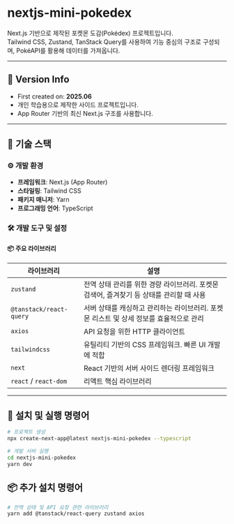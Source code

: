 # nextjs-mini-pokedex

Next.js 기반으로 제작된 포켓몬 도감(Pokédex) 프로젝트입니다.  
Tailwind CSS, Zustand, TanStack Query를 사용하여 기능 중심의 구조로 구성되며, PokéAPI를 활용해 데이터를 가져옵니다.

---

## 📆 Version Info

- First created on: **2025.06**
- 개인 학습용으로 제작한 사이드 프로젝트입니다.
- App Router 기반의 최신 Next.js 구조를 사용합니다.

---

## 📌 기술 스택

### ⚙️ 개발 환경

- **프레임워크**: Next.js (App Router)
- **스타일링**: Tailwind CSS
- **패키지 매니저**: Yarn
- **프로그래밍 언어**: TypeScript

### 🛠️ 개발 도구 및 설정

#### 📦 주요 라이브러리

| 라이브러리              | 설명                                                                                    |
| ----------------------- | --------------------------------------------------------------------------------------- |
| `zustand`               | 전역 상태 관리를 위한 경량 라이브러리. 포켓몬 검색어, 즐겨찾기 등 상태를 관리할 때 사용 |
| `@tanstack/react-query` | 서버 상태를 캐싱하고 관리하는 라이브러리. 포켓몬 리스트 및 상세 정보를 효율적으로 관리  |
| `axios`                 | API 요청을 위한 HTTP 클라이언트                                                         |
| `tailwindcss`           | 유틸리티 기반의 CSS 프레임워크. 빠른 UI 개발에 적합                                     |
| `next`                  | React 기반의 서버 사이드 렌더링 프레임워크                                              |
| `react` / `react-dom`   | 리액트 핵심 라이브러리                                                                  |

---

## 📜 설치 및 실행 명령어

```bash
# 프로젝트 생성
npx create-next-app@latest nextjs-mini-pokedex --typescript

# 개발 서버 실행
cd nextjs-mini-pokedex
yarn dev
```

## 📦 추가 설치 명령어

```bash
# 전역 상태 및 API 요청 관련 라이브러리
yarn add @tanstack/react-query zustand axios
```
